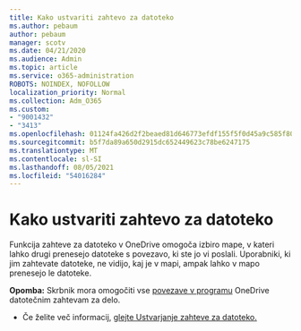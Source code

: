 ```yaml
---
title: Kako ustvariti zahtevo za datoteko
ms.author: pebaum
author: pebaum
manager: scotv
ms.date: 04/21/2020
ms.audience: Admin
ms.topic: article
ms.service: o365-administration
ROBOTS: NOINDEX, NOFOLLOW
localization_priority: Normal
ms.collection: Adm_O365
ms.custom:
- "9001432"
- "3413"
ms.openlocfilehash: 01124fa426d2f2beaed81d646773efdf155f5f0d45a9c585f80913b111fa9598
ms.sourcegitcommit: b5f7da89a650d2915dc652449623c78be6247175
ms.translationtype: MT
ms.contentlocale: sl-SI
ms.lasthandoff: 08/05/2021
ms.locfileid: "54016284"
---
```

# <a name="how-to-create-a-file-request"></a>Kako ustvariti zahtevo za datoteko

Funkcija zahteve za datoteko v OneDrive omogoča izbiro mape, v kateri lahko drugi prenesejo datoteke s povezavo, ki ste jo vi poslali. Uporabniki, ki jim zahtevate datoteke, ne vidijo, kaj je v mapi, ampak lahko v mapo prenesejo le datoteke.

**Opomba:** Skrbnik mora omogočiti vse [povezave v programu](https://docs.microsoft.com/sharepoint/turn-external-sharing-on-or-off) OneDrive datotečnim zahtevam za delo.

- Če želite več informacij, [glejte Ustvarjanje zahteve za datoteko.](https://support.office.com/article/create-a-file-request-f54aa7f8-2589-4421-b351-d415fc3b83af)
